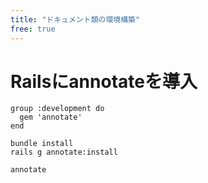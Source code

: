 ```yaml
---
title: "ドキュメント類の環境構築"
free: true
---
```


# Railsにannotateを導入

```Gemfile
group :development do
  gem 'annotate'
end
```

```shell
bundle install
rails g annotate:install
```

```shell
annotate
```